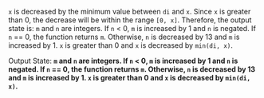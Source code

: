 `x` is decreased by the minimum value between `di` and `x`. Since `x` is greater than 0, the decrease will be within the range `[0, x]`. Therefore, the output state is: `m` and `n` are integers. If `n` < 0, `m` is increased by 1 and `n` is negated. If `n` == 0, the function returns `m`. Otherwise, `n` is decreased by 13 and `m` is increased by 1. `x` is greater than 0 and `x` is decreased by `min(di, x)`.

Output State: **`m` and `n` are integers. If `n` < 0, `m` is increased by 1 and `n` is negated. If `n` == 0, the function returns `m`. Otherwise, `n` is decreased by 13 and `m` is increased by 1. `x` is greater than 0 and `x` is decreased by `min(di, x)`.**
